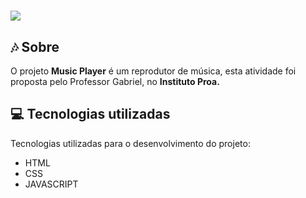 <h1>
<img src="gif.gif">
</h1>

## 🎶 Sobre 

O projeto **Music Player** é um reprodutor de música, esta atividade foi proposta pelo Professor Gabriel, no **Instituto Proa.**

## 💻 Tecnologias utilizadas 

Tecnologias utilizadas para o desenvolvimento do projeto:

- HTML
- CSS
- JAVASCRIPT

